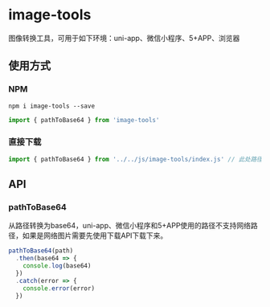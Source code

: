 # image-tools
图像转换工具，可用于如下环境：uni-app、微信小程序、5+APP、浏览器

## 使用方式

### NPM

```
npm i image-tools --save
```

```js
import { pathToBase64 } from 'image-tools'
```

### 直接下载

```js
import { pathToBase64 } from '../../js/image-tools/index.js' // 此处路径需根据自己项目实际填写
```

## API

### pathToBase64

从路径转换为base64，uni-app、微信小程序和5+APP使用的路径不支持网络路径，如果是网络图片需要先使用下载API下载下来。

```js
pathToBase64(path)
  .then(base64 => {
    console.log(base64)
  })
  .catch(error => {
    console.error(error)
  })
```
